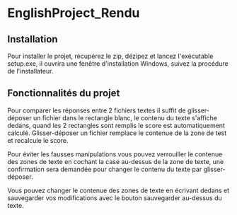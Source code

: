 # EnglishProject_Rendu

## Installation
Pour installer le projet, récupérez le zip, dézipez et lancez l'exécutable setup.exe, il ouvrira une fenêtre d'installation Windows, suivez la procédure de l'installateur.  

## Fonctionnalités du projet

Pour comparer les réponses entre 2 fichiers textes il suffit de glisser-déposer un fichier dans le rectangle blanc, le contenu du texte s'affiche dedans, quand les 2 rectangles sont remplis le score est automatiquement calculé.
Glisser-déposer un fichier remplace le contenue de la zone de test et recalcule le score.

Pour éviter les fausses manipulations vous pouvez verrouiller le contenue des zones de texte en cochant la case au-dessus de la zone de texte, une confirmation sera demandée pour changer le contenu du texte par glisser-déposer.

Vous pouvez changer le contenue des zones de texte en écrivant dedans et sauvegarder vos modifications avec le bouton sauvegarder au-dessus du texte.
